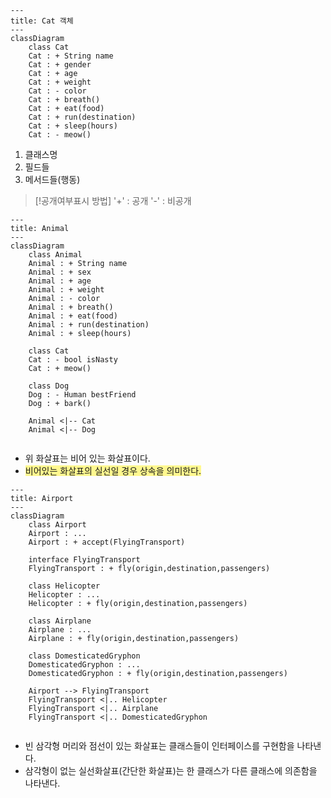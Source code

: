 
```mermaid
---
title: Cat 객체 
---
classDiagram
    class Cat
    Cat : + String name
    Cat : + gender
    Cat : + age
    Cat : + weight
    Cat : - color 
    Cat : + breath()
    Cat : + eat(food)
    Cat : + run(destination)
    Cat : + sleep(hours)
    Cat : - meow()
```

1. 클래스명
2. 필드들
3. 메서드들(행동)

>[!공개여부표시 방법]
>'+' : 공개
>'-'  : 비공개


```mermaid
---
title: Animal 
---
classDiagram
    class Animal
    Animal : + String name
    Animal : + sex
    Animal : + age
    Animal : + weight
    Animal : - color 
    Animal : + breath()
    Animal : + eat(food)
    Animal : + run(destination)
    Animal : + sleep(hours)

	class Cat
	Cat : - bool isNasty 
	Cat : + meow()

	class Dog
	Dog : - Human bestFriend 
	Dog : + bark()

	Animal <|-- Cat
	Animal <|-- Dog
    
```

* 위 화살표는 비어 있는 화살표이다.
* <span style="background:#fff88f">비어있는 화살표의 실선일 경우 상속을 의미한다.</span>

```mermaid
---
title: Airport 
---
classDiagram
    class Airport
    Airport : ...
    Airport : + accept(FlyingTransport)
    
	interface FlyingTransport
	FlyingTransport : + fly(origin,destination,passengers) 

	class Helicopter
    Helicopter : ...
    Helicopter : + fly(origin,destination,passengers)
    
    class Airplane
    Airplane : ...
    Airplane : + fly(origin,destination,passengers)
    
    class DomesticatedGryphon
    DomesticatedGryphon : ...
    DomesticatedGryphon : + fly(origin,destination,passengers)

	Airport --> FlyingTransport
    FlyingTransport <|.. Helicopter
	FlyingTransport <|.. Airplane
	FlyingTransport <|.. DomesticatedGryphon
    
```


* 빈 삼각형 머리와 점선이 있는 화살표는 클래스들이 인터페이스를 구현함을 나타낸다.
* 삼각형이 없는 실선화살표(간단한 화살표)는 한 클래스가 다른 클래스에 의존함을 나타낸다.
